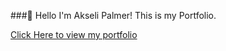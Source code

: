 ###👋 Hello I'm Akseli Palmer! This is my Portfolio.

[Click Here to view my portfolio](https://akselipalmer.github.io/portfolio/)
